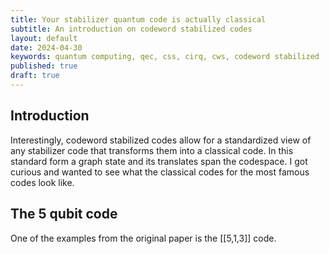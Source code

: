 ```yaml
---
title: Your stabilizer quantum code is actually classical
subtitle: An introduction on codeword stabilized codes 
layout: default
date: 2024-04-30
keywords: quantum computing, qec, css, cirq, cws, codeword stabilized
published: true
draft: true
---
```



## Introduction 

Interestingly, codeword stabilized codes allow for a standardized view of any stabilizer code that transforms them into a classical code. In this standard form a graph state and its translates span the codespace. I got curious and wanted to see what the classical codes for the most famous codes look like.  

## The 5 qubit code 

One of the examples from the original paper is the [[5,1,3]] code. 
